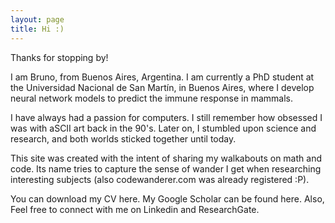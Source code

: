 ```yaml
---
layout: page
title: Hi :)
---
```


Thanks for stopping by!

I am Bruno, from Buenos Aires, Argentina. I am currently a PhD student at the Universidad Nacional de San Martín, in Buenos Aires, where I develop neural network models to predict the immune response in mammals.

I have always had a passion for computers. I still remember how obsessed I was with aSCII art back in the 90's. Later on, I stumbled upon science and research, and both worlds sticked together until today.

This site was created with the intent of sharing my walkabouts on math and code. Its name tries to capture the sense of wander I get when researching interesting subjects (also codewanderer.com was already registered :P).

You can download my CV here. My Google Scholar can be found here. Also, Feel free to connect with me on Linkedin and ResearchGate.
